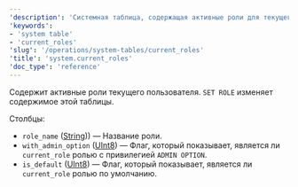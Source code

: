```yaml
---
'description': 'Системная таблица, содержащая активные роли для текущего пользователя.'
'keywords':
- 'system table'
- 'current_roles'
'slug': '/operations/system-tables/current_roles'
'title': 'system.current_roles'
'doc_type': 'reference'
---
```

Содержит активные роли текущего пользователя. `SET ROLE` изменяет содержимое этой таблицы.

Столбцы:

- `role_name` ([String](../../sql-reference/data-types/string.md))) — Название роли.
- `with_admin_option` ([UInt8](/sql-reference/data-types/int-uint#integer-ranges)) — Флаг, который показывает, является ли `current_role` ролью с привилегией `ADMIN OPTION`.
- `is_default` ([UInt8](/sql-reference/data-types/int-uint#integer-ranges)) — Флаг, который показывает, является ли `current_role` ролью по умолчанию.